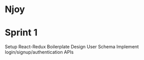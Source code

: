 # Njoy
# Sprint 1
Setup React-Redux Boilerplate
Design User Schema
Implement login/signup/authentication APIs
